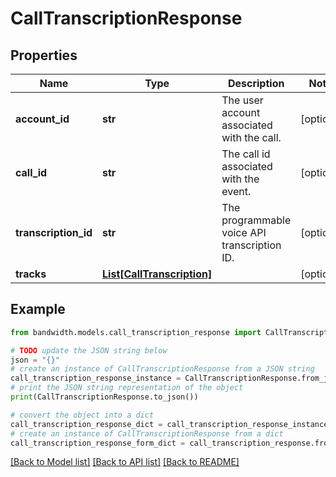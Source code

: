 # CallTranscriptionResponse


## Properties

Name | Type | Description | Notes
------------ | ------------- | ------------- | -------------
**account_id** | **str** | The user account associated with the call. | [optional] 
**call_id** | **str** | The call id associated with the event. | [optional] 
**transcription_id** | **str** | The programmable voice API transcription ID. | [optional] 
**tracks** | [**List[CallTranscription]**](CallTranscription.md) |  | [optional] 

## Example

```python
from bandwidth.models.call_transcription_response import CallTranscriptionResponse

# TODO update the JSON string below
json = "{}"
# create an instance of CallTranscriptionResponse from a JSON string
call_transcription_response_instance = CallTranscriptionResponse.from_json(json)
# print the JSON string representation of the object
print(CallTranscriptionResponse.to_json())

# convert the object into a dict
call_transcription_response_dict = call_transcription_response_instance.to_dict()
# create an instance of CallTranscriptionResponse from a dict
call_transcription_response_form_dict = call_transcription_response.from_dict(call_transcription_response_dict)
```
[[Back to Model list]](../README.md#documentation-for-models) [[Back to API list]](../README.md#documentation-for-api-endpoints) [[Back to README]](../README.md)


